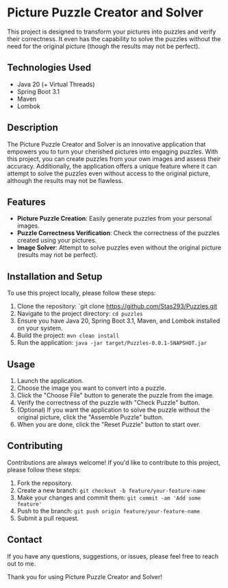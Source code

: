 # Picture Puzzle Creator and Solver

This project is designed to transform your pictures into puzzles and verify their correctness. It even has the
capability to solve the puzzles without the need for the original picture (though the results may not be perfect).

## Technologies Used

- Java 20 (+ Virtual Threads)
- Spring Boot 3.1
- Maven
- Lombok

## Description

The Picture Puzzle Creator and Solver is an innovative application that empowers you to turn your cherished pictures
into engaging puzzles. With this project, you can create puzzles from your own images and assess their accuracy.
Additionally, the application offers a unique feature where it can attempt to solve the puzzles even without access to
the original picture, although the results may not be flawless.

## Features

- **Picture Puzzle Creation**: Easily generate puzzles from your personal images.
- **Puzzle Correctness Verification**: Check the correctness of the puzzles created using your pictures.
- **Image Solver**: Attempt to solve puzzles even without the original picture (results may not be perfect).

## Installation and Setup

To use this project locally, please follow these steps:

1. Clone the repository: `git clone https://github.com/Stas293/Puzzles.git
2. Navigate to the project directory: `cd puzzles`
3. Ensure you have Java 20, Spring Boot 3.1, Maven, and Lombok installed on your system.
4. Build the project: `mvn clean install`
5. Run the application: `java -jar target/Puzzles-0.0.1-SNAPSHOT.jar`

## Usage

1. Launch the application.
2. Choose the image you want to convert into a puzzle.
3. Click the "Choose File" button to generate the puzzle from the image.
4. Verify the correctness of the puzzle with "Check Puzzle" button.
5. (Optional) If you want the application to solve the puzzle without the original picture, click the "Assemble Puzzle"
   button.
6. When you are done, click the "Reset Puzzle" button to start over.

## Contributing

Contributions are always welcome! If you'd like to contribute to this project, please follow these steps:

1. Fork the repository.
2. Create a new branch: `git checkout -b feature/your-feature-name`
3. Make your changes and commit them: `git commit -am 'Add some feature'`
4. Push to the branch: `git push origin feature/your-feature-name`
5. Submit a pull request.

## Contact

If you have any questions, suggestions, or issues, please feel free to reach out to me.

Thank you for using Picture Puzzle Creator and Solver!